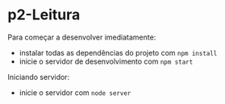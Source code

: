 # p2-Leitura

Para começar a desenvolver imediatamente:

* instalar todas as dependências do projeto com `npm install`
* inicie o servidor de desenvolvimento com `npm start`

Iniciando servidor:
* inicie o servidor com `node server`



